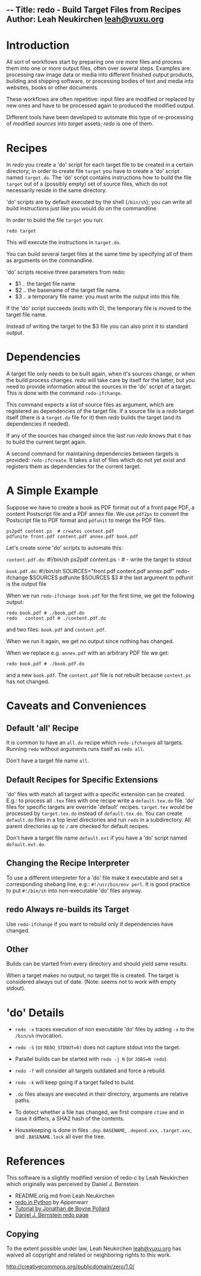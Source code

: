 --
Title: redo - Build Target Files from Recipes
Author: Leah Neukirchen <leah@vuxu.org>
--

# Introduction

All sort of workflows start by preparing one ore more files and
process them into one or more output files, often over several steps.
Examples are: processing raw image data or media into different
finished output products, building and shipping software, or
processing bodies of text and media into websites, books or other
documents.

These workflows are often repetitive: input files are modified or
replaced by new ones and have to be processed again to produced the
modified output.

Different tools have been developed to automate this type of
re-processing of modified *sources* into *target* assets; *redo* is
one of them.


# Recipes

In *redo* you create a 'do' script for each target file to be created
in a certain directory; in order to create file `target` you have to
create a 'do' script named `target.do`.  The 'do' script contains
instructions how to build the file `target` out of a (possibly empty)
set of source files, which do not necessarily reside in the same
directory.

'do' scripts are by default executed by the shell (`/bin/sh`); you can
write all build instructions just like you would do on the
commandline.

In order to build the file `target` you run:

	redo target
	
This will execute the instructions in `target.do`.

You can build several target files at the same time by specifying all
of them as arguments on the commandline.

'do' scripts receive three parameters from redo:
- $1 .. the target file name
- $2 .. the basename of the target file name.
- $3 .. a temporary file name: you must write the output into this
  file.
  
If the 'do' script succeeds (exits with 0), the temporary file is
moved to the target file name.

Instead of writing the target to the $3 file you can also print it to
standard output.


# Dependencies

A target file only needs to be built again, when it's sources change,
or when the build process changes.  *redo* will take care by itself
for the latter, but you need to provide information about the sources
in the 'do' script of a target. This is done with the command
`redo-ifchange`.

This command expects a list of source files as argument, which are
registered as dependencies of the target file.  If a source file is a
*redo* target itself (there is a `target.do` file for it) then *redo*
builds the target (and its dependencies if needed).

If any of the sources has changed since the last run *redo* knows that
it has to build the current target again.

A second command for maintaining dependencies between targets is
provided: `redo-ifcreate`.  It takes a list of files which do not yet
exist and registers them as dependencies for the current target.

# A Simple Example

Suppose we have to create a book as PDF format out of a front page
PDF, a content Postscript file and a PDF annex file.  We use `pdf2ps`
to convert the Postscript file to PDF format and `pdfunit` to merge
the PDF files.

	ps2pdf content.ps  # creates content.pdf
	pdfunite front.pdf content.pdf annex.pdf book.pdf
	
Let's create some 'do' scripts to automate this:

`content.pdf.do`:
	#!/bin/sh
	ps2pdf content.ps -  # - write the target to stdout

`book.pdf.do`:
	#!/bin/sh
	SOURCES="front.pdf content.pdf annex.pdf"
	redo-ifchange $SOURCES
	pdfunite $SOURCES $3  # the last argument to pdfunit is the output file

When we run `redo-ifchange book.pdf` for the first time, we get the
following output:

	redo book.pdf # ./book.pdf.do
	redo   content.pdf # ./content.pdf.do

and two files: `book.pdf` and `content.pdf`.

When we run it again, we get no output since nothing has changed.

When we replace e.g. `annex.pdf` with an arbitrary PDF file we get:

	redo book.pdf # ./book.pdf.do

and a new `book.pdf`. The `content.pdf` file is not rebuilt because
`content.ps` has not changed.


# Caveats and Conveniences

## Default 'all' Recipe

It is common to have an `all.do` recipe which `redo-ifchange`s all
targets.  Running `redo` without arguments runs itself as `redo all`.

Don't have a target file name `all`.


## Default Recipes for Specific Extensions

'do' files with match all targest with a specific extension can be
created. E.g.: to process all `.tex` files with one recipe write a
`default.tex.do` file.  'do' files for specific targets are override
'default' recipes. `target.tex` would be processed by `target.tex.do`
instead of `default.tex.do`.  You can create `default.do` files in a
top level directories and run `redo` in a subdirectory.  All parent
directories up to `/` are checked for default recipes.

Don't have a target file name `default.ext` if you have a 'do' script
named `default.ext.do`.


## Changing the Recipe Interpreter

To use a different interpreter for a 'do' file make it executable and
set a corresponding shebang line, e.g.: `#!/usr/bin/env perl`.  It is
good practice to put `#!/bin/sh` into non-executable 'do' files
anyway.


## redo Always re-builds its Target

Use `redo-ifchange` if you want to rebuild only if dependencies have
changed.

## Other

Builds can be started from every directory and should yield same results.

When a target makes no output, no target file is created.  The target
is considered always out of date. (Note: seems not to work with empty
stdout).


# 'do' Details

* `redo -x` traces execution of non executable 'do' files by adding
  `-x` to the `/bin/sh` invocation.

* `redo -S` (or `REDO_STDOUT=0)` does not capture stdout into the target.

* Parallel builds can be started with `redo -j N` (or `JOBS=N redo`).

* `redo -f` will consider all targets outdated and force a rebuild.

* `redo -k` will keep going if a target failed to build.

* `.do` files always are executed in their directory, arguments are
  relative paths.

* To detect whether a file has changed, we first compare `ctime` and
  in case it differs, a SHA2 hash of the contents.

* Housekeeping is done in files `.dep.BASENAME`, `.depend.xxx`,
`.target.xxx`, and `.BASENAME.lock` all over the tree. 


# References

This software is a slightly modified version of redo-c by Leah
Neukirchen which originally was perceived by Daniel J. Bernstein.


- README.orig.md from Leah Neukirchen
- [redo in Python](https://redo.readthedocs.io/en/latest/) by Appenwarr
- [Tutorial by Jonathan de Boyne Pollard](http://jdebp.info/FGA/introduction-to-redo.html)
- [Daniel J. Bernstein redo page](http://cr.yp.to/redo.html)


## Copying

To the extent possible under law, Leah Neukirchen <leah@vuxu.org>
has waived all copyright and related or neighboring rights to this work.

http://creativecommons.org/publicdomain/zero/1.0/
